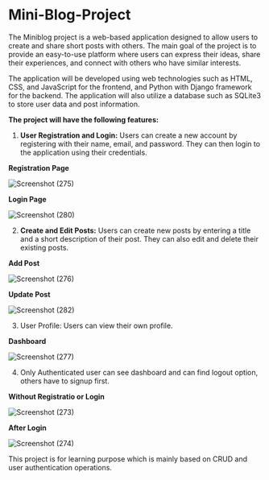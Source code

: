 # Mini-Blog-Project

The Miniblog project is a web-based application designed to allow users to create and share short posts with others. The main goal of the project is to provide an easy-to-use platform where users can express their ideas, share their experiences, and connect with others who have similar interests.

The application will be developed using web technologies such as HTML, CSS, and JavaScript for the frontend, and Python with Django framework for the backend. 
The application will also utilize a database such as SQLite3 to store user data and post information.

**The project will have the following features:**

1. **User Registration and Login:** Users can create a new account by registering with their name, email, and password. They can then login to the application using their credentials.

**Registration Page**

![Screenshot (275)](https://user-images.githubusercontent.com/79735371/222537345-5d381d32-80c1-4fef-b774-43cf8c157448.png)

**Login Page**

![Screenshot (280)](https://user-images.githubusercontent.com/79735371/222539018-a4ab2506-b690-4755-9513-62306f102b24.png)

2. **Create and Edit Posts:** Users can create new posts by entering a title and a short description of their post. They can also edit and delete their existing posts.

**Add Post**

![Screenshot (276)](https://user-images.githubusercontent.com/79735371/222543328-f7187f78-a1a4-4180-8868-f4f383bcd488.png)

**Update Post**

![Screenshot (282)](https://user-images.githubusercontent.com/79735371/222540656-b35380c9-1201-42ad-9d26-e82f7d3fe4f8.png)

3. User Profile: Users can view their own profile.

**Dashboard**

![Screenshot (277)](https://user-images.githubusercontent.com/79735371/222540884-a6cdd571-2be7-4fa3-a1e3-f0f2e8e26d34.png)



4. Only Authenticated user can see dashboard and can find logout option, others have to signup first.

**Without Registratio or Login**

![Screenshot (273)](https://user-images.githubusercontent.com/79735371/222541281-d225dde8-f9e2-49d1-ac74-eef48c24a56f.png)

**After Login**

![Screenshot (274)](https://user-images.githubusercontent.com/79735371/222541415-7d40cb12-ce7c-49cc-8094-37edeea9d88a.png)

This project is for learning purpose which is mainly based on CRUD and user authentication operations.  
